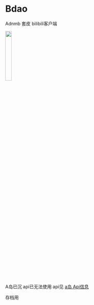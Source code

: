 # Bdao
Adnmb 套皮 bilibili客户端

<img src="https://user-images.githubusercontent.com/41823230/160232509-d8facf57-6cad-4dc3-a090-05771b1245c7.jpg" width="20%">

A岛已沉 api已无法使用 api见 [a岛 Api信息](https://www.zybuluo.com/ovear/note/151481)

存档用
